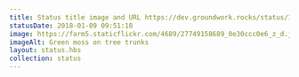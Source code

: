 ```yaml
---
title: Status title image and URL https://dev.groundwork.rocks/status/180109-0951-18/
statusDate: 2018-01-09 09:51:18
image: https://farm5.staticflickr.com/4689/27749158689_0e30ccc0e6_z_d.jpg
imageAlt: Green moss on tree trunks
layout: status.hbs
collection: status
---
```

